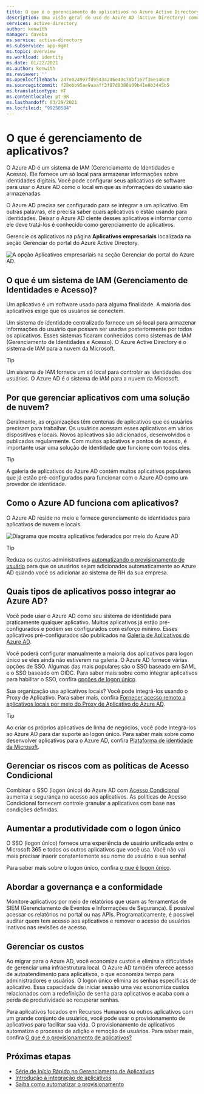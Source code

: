 ```yaml
---
title: O que é o gerenciamento de aplicativos no Azure Active Directory
description: Uma visão geral do uso do Azure AD (Active Directory) como um sistema de IAM (Gerenciamento de Identidades e Acesso) para seus aplicativos locais e de nuvem.
services: active-directory
author: kenwith
manager: daveba
ms.service: active-directory
ms.subservice: app-mgmt
ms.topic: overview
ms.workload: identity
ms.date: 01/22/2021
ms.author: kenwith
ms.reviewer: ''
ms.openlocfilehash: 247e824997fd95434246e49c78bf167f36e146c0
ms.sourcegitcommit: f28ebb95ae9aaaff3f87d8388a09b41e0b3445b5
ms.translationtype: HT
ms.contentlocale: pt-BR
ms.lasthandoff: 03/29/2021
ms.locfileid: "99258584"
---
```

# <a name="what-is-application-management"></a>O que é gerenciamento de aplicativos?

O Azure AD é um sistema de IAM (Gerenciamento de Identidades e Acesso). Ele fornece um só local para armazenar informações sobre identidades digitais. Você pode configurar seus aplicativos de software para usar o Azure AD como o local em que as informações do usuário são armazenadas. 

O Azure AD precisa ser configurado para se integrar a um aplicativo. Em outras palavras, ele precisa saber quais aplicativos o estão usando para identidades. Deixar o Azure AD ciente desses aplicativos e informar como ele deve tratá-los é conhecido como gerenciamento de aplicativos.

Gerencie os aplicativos na página **Aplicativos empresariais** localizada na seção Gerenciar do portal do Azure Active Directory.

![A opção Aplicativos empresariais na seção Gerenciar do portal do Azure AD.](media/what-is-application-management/enterprise-applications-in-nav.png)

## <a name="what-is-an-identity-and-access-management-iam-system"></a>O que é um sistema de IAM (Gerenciamento de Identidades e Acesso)?
Um aplicativo é um software usado para alguma finalidade. A maioria dos aplicativos exige que os usuários se conectem.

Um sistema de identidade centralizado fornece um só local para armazenar informações do usuário que possam ser usadas posteriormente por todos os aplicativos. Esses sistemas ficaram conhecidos como sistemas de IAM (Gerenciamento de Identidades e Acesso). O Azure Active Directory é o sistema de IAM para a nuvem da Microsoft.

>[!TIP]
>Um sistema de IAM fornece um só local para controlar as identidades dos usuários. O Azure AD é o sistema de IAM para a nuvem da Microsoft.

## <a name="why-manage-applications-with-a-cloud-solution"></a>Por que gerenciar aplicativos com uma solução de nuvem?

Geralmente, as organizações têm centenas de aplicativos que os usuários precisam para trabalhar. Os usuários acessam esses aplicativos em vários dispositivos e locais. Novos aplicativos são adicionados, desenvolvidos e publicados regularmente. Com muitos aplicativos e pontos de acesso, é importante usar uma solução de identidade que funcione com todos eles.

>[!TIP]
>A galeria de aplicativos do Azure AD contém muitos aplicativos populares que já estão pré-configurados para funcionar com o Azure AD como um provedor de identidade.

## <a name="how-does-azure-ad-work-with-apps"></a>Como o Azure AD funciona com aplicativos?

O Azure AD reside no meio e fornece gerenciamento de identidades para aplicativos de nuvem e locais. 

![Diagrama que mostra aplicativos federados por meio do Azure AD](media/what-is-application-management/app-management-overview.png)

>[!TIP]
>Reduza os custos administrativos [automatizando o provisionamento de usuário](../app-provisioning/user-provisioning.md) para que os usuários sejam adicionados automaticamente ao Azure AD quando você os adicionar ao sistema de RH da sua empresa. 

## <a name="what-types-of-applications-can-i-integrate-with-azure-ad"></a>Quais tipos de aplicativos posso integrar ao Azure AD?

Você pode usar o Azure AD como seu sistema de identidade para praticamente qualquer aplicativo. Muitos aplicativos já estão pré-configurados e podem ser configurados com esforço mínimo. Esses aplicativos pré-configurados são publicados na [Galeria de Aplicativos do Azure AD](/azure/active-directory/saas-apps/). 

Você poderá configurar manualmente a maioria dos aplicativos para logon único se eles ainda não estiverem na galeria. O Azure AD fornece várias opções de SSO. Algumas das mais populares são o SSO baseado em SAML e o SSO baseado em OIDC. Para saber mais sobre como integrar aplicativos para habilitar o SSO, confira [opções de logon único](sso-options.md). 

Sua organização usa aplicativos locais? Você pode integrá-los usando o Proxy de Aplicativo. Para saber mais, confira [Fornecer acesso remoto a aplicativos locais por meio do Proxy de Aplicativo do Azure AD](application-proxy.md).

>[!TIP]
>Ao criar os próprios aplicativos de linha de negócios, você pode integrá-los ao Azure AD para dar suporte ao logon único. Para saber mais sobre como desenvolver aplicativos para o Azure AD, confira [Plataforma de identidade da Microsoft](..//develop/v2-overview.md).

## <a name="manage-risk-with-conditional-access-policies"></a>Gerenciar os riscos com as políticas de Acesso Condicional

Combinar o SSO (logon único) do Azure AD com [Acesso Condicional](../conditional-access/concept-conditional-access-cloud-apps.md) aumenta a segurança no acesso aos aplicativos. As políticas de Acesso Condicional fornecem controle granular a aplicativos com base nas condições definidas. 

## <a name="improve-productivity-with-single-sign-on"></a>Aumentar a produtividade com o logon único

O SSO (logon único) fornece uma experiência de usuário unificada entre o Microsoft 365 e todos os outros aplicativos que você usa. Você não vai mais precisar inserir constantemente seu nome de usuário e sua senha!

Para saber mais sobre o logon único, confira [o que é logon único](what-is-single-sign-on.md).

## <a name="address-governance-and-compliance"></a>Abordar a governança e a conformidade

Monitore aplicativos por meio de relatórios que usam as ferramentas de SIEM (Gerenciamento de Eventos e Informações de Segurança). É possível acessar os relatórios no portal ou nas APIs. Programaticamente, é possível auditar quem tem acesso aos aplicativos e remover o acesso de usuários inativos nas revisões de acesso.

## <a name="manage-costs"></a>Gerenciar os custos

Ao migrar para o Azure AD, você economiza custos e elimina a dificuldade de gerenciar uma infraestrutura local. O Azure AD também oferece acesso de autoatendimento para aplicativos, o que economiza tempo para administradores e usuários. O logon único elimina as senhas específicas de aplicativo. Essa capacidade de iniciar sessão uma vez economiza custos relacionados com a redefinição de senha para aplicativos e acaba com a perda de produtividade ao recuperar senhas.

Para aplicativos focados em Recursos Humanos ou outros aplicativos com um grande conjunto de usuários, você pode usar o provisionamento de aplicativos para facilitar sua vida. O provisionamento de aplicativos automatiza o processo de adição e remoção de usuários. Para saber mais, confira [O que é o provisionamento de aplicativos?](../app-provisioning/user-provisioning.md)

## <a name="next-steps"></a>Próximas etapas

- [Série de Início Rápido no Gerenciamento de Aplicativos](view-applications-portal.md)
- [Introdução à integração de aplicativos](plan-an-application-integration.md)
- [Saiba como automatizar o provisionamento](../app-provisioning/user-provisioning.md)